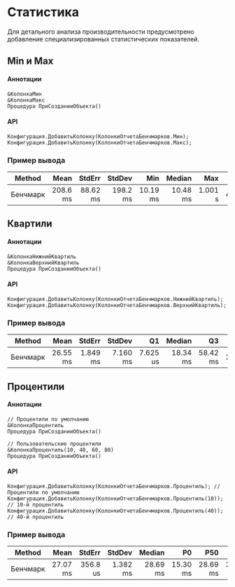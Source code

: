 # Статистика

Для детального анализа производительности предусмотрено добавление специализированных статистических показателей.

## Min и Max

#### Аннотации

```bsl
&КолонкаМин
&КолонкаМакс
Процедура ПриСозданииОбъекта()
```

#### API

```bsl
Конфигурация.ДобавитьКолонку(КолонкиОтчетаБенчмарков.Мин);
Конфигурация.ДобавитьКолонку(КолонкиОтчетаБенчмарков.Макс);
```

### Пример вывода

| Method   |     Mean |   StdErr |   StdDev |      Min |   Median |     Max |  Op/s |
|----------|---------:|---------:|---------:|---------:|---------:|--------:|------:|
| Бенчмарк | 208.6 ms | 88.62 ms | 198.2 ms | 10.19 ms | 10.48 ms | 1.001 s | 4.794 |

## Квартили

#### Аннотации

```bsl
&КолонкаНижнийКвартиль
&КолонкаВерхнийКвартиль
Процедура ПриСозданииОбъекта()
```

#### API

```bsl
Конфигурация.ДобавитьКолонку(КолонкиОтчетаБенчмарков.НижнийКвартиль);
Конфигурация.ДобавитьКолонку(КолонкиОтчетаБенчмарков.ВерхнийКвартиль);
```

### Пример вывода

| Method   |     Mean |   StdErr |   StdDev |       Q1 |   Median |       Q3 |  Op/s |
|----------|---------:|---------:|---------:|---------:|---------:|---------:|------:|
| Бенчмарк | 26.55 ms | 1.849 ms | 7.160 ms | 7.625 us | 18.34 ms | 58.42 ms | 37.67 |

## Процентили

#### Аннотации

```bsl
// Процентили по умолчанию
&КолонкаПроцентиль
Процедура ПриСозданииОбъекта()

// Пользовательские процентили
&КолонкаПроцентиль(10, 40, 60, 80)
Процедура ПриСозданииОбъекта()
```

#### API

```bsl
Конфигурация.ДобавитьКолонку(КолонкиОтчетаБенчмарков.Процентиль); // Процентили по умолчанию
Конфигурация.ДобавитьКолонку(КолонкиОтчетаБенчмарков.Процентиль(10)); // 10-й процентиль
Конфигурация.ДобавитьКолонку(КолонкиОтчетаБенчмарков.Процентиль(40)); // 40-й процентиль
```

### Пример вывода

| Method   |     Mean |   StdErr |   StdDev |   Median |       P0 |      P50 |      P80 |      P85 |      P95 |     P100 |  Op/s |
|----------|---------:|---------:|---------:|---------:|---------:|---------:|---------:|---------:|---------:|---------:|------:|
| Бенчмарк | 27.07 ms | 356.8 us | 1.382 ms | 28.69 ms | 15.30 ms | 28.69 ms | 30.03 ms | 30.49 ms | 33.69 ms | 33.70 ms | 36.94 |

